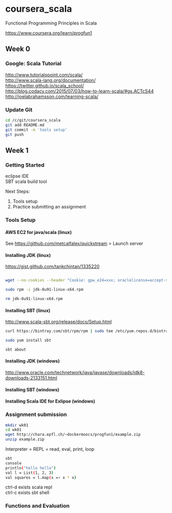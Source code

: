 # coursera_scala
Functional Programming Principles in Scala

https://www.coursera.org/learn/progfun1

## Week 0

### Google: Scala Tutorial

http://www.tutorialspoint.com/scala/  
http://www.scala-lang.org/documentation/  
https://twitter.github.io/scala_school/  
http://blog.codacy.com/2015/07/03/how-to-learn-scala/#gs.ACTcS44  
http://joelabrahamsson.com/learning-scala/  

### Update Git

```bash
cd /c/git/coursera_scala
git add README.md
git commit -m 'tools setup'
git push
```

## Week 1

### Getting Started

eclipse IDE  
SBT scala build tool  

Next Steps:  
1. Tools setup  
2. Practice submitting an assignment  

### Tools Setup

#### AWS EC2 for java/scala (linux)

See https://github.com/metcalfalex/quickstream > Launch server

#### Installing JDK (linux)

https://gist.github.com/tankchintan/1335220

```bash

wget --no-cookies --header "Cookie: gpw_e24=xxx; oraclelicense=accept-securebackup-cookie;" http://download.oracle.com/otn-pub/java/jdk/8u91-b14/jdk-8u91-linux-x64.rpm

sudo rpm -i jdk-8u91-linux-x64.rpm

rm jdk-8u91-linux-x64.rpm

```

#### Installing SBT (linux)

http://www.scala-sbt.org/release/docs/Setup.html

```bash
curl https://bintray.com/sbt/rpm/rpm | sudo tee /etc/yum.repos.d/bintray-sbt-rpm.repo

sudo yum install sbt

sbt about
```

#### Installing JDK (windows)

http://www.oracle.com/technetwork/java/javase/downloads/jdk8-downloads-2133151.html

#### Installing SBT (windows)


#### Installing Scala IDE for Exlipse (windows)



### Assignment submission

```bash
mkdir wk01
cd wk01
wget http://chara.epfl.ch/~dockermoocs/progfun1/example.zip
unzip example.zip
```

Interpreter = REPL = read, eval, print, loop

```bash
sbt
console
println("hello hello")
val l = List(1, 2, 3)
val squares = l.map(x => x * x)
```

ctrl-d exists scala repl  
ctrl-c exists sbt shell  







### Functions and Evaluation

